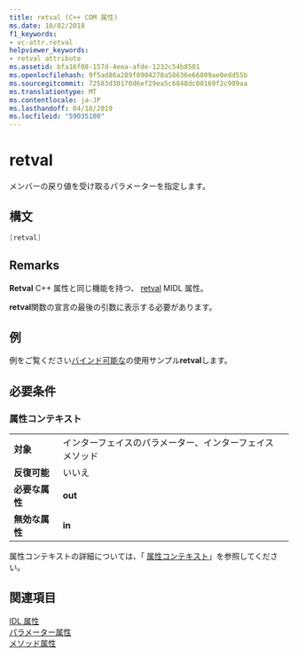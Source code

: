 ```yaml
---
title: retval (C++ COM 属性)
ms.date: 10/02/2018
f1_keywords:
- vc-attr.retval
helpviewer_keywords:
- retval attribute
ms.assetid: bfa16f08-157d-4eea-afde-1232c54b8501
ms.openlocfilehash: 9f5ad86a289f8904278a58636e66809ae0edd55b
ms.sourcegitcommit: 72583d30170d6ef29ea5c6848dc00169f2c909aa
ms.translationtype: MT
ms.contentlocale: ja-JP
ms.lasthandoff: 04/18/2019
ms.locfileid: "59035100"
---
```

# <a name="retval"></a>retval

メンバーの戻り値を受け取るパラメーターを指定します。

## <a name="syntax"></a>構文

```cpp
[retval]
```

## <a name="remarks"></a>Remarks

**Retval** C++ 属性と同じ機能を持つ、 [retval](/windows/desktop/Midl/retval) MIDL 属性。

**retval**関数の宣言の最後の引数に表示する必要があります。

## <a name="example"></a>例

例をご覧ください[バインド可能な](bindable.md)の使用サンプル**retval**します。

## <a name="requirements"></a>必要条件

### <a name="attribute-context"></a>属性コンテキスト

|||
|-|-|
|**対象**|インターフェイスのパラメーター、インターフェイス メソッド|
|**反復可能**|いいえ|
|**必要な属性**|**out**|
|**無効な属性**|**in**|

属性コンテキストの詳細については、「 [属性コンテキスト](cpp-attributes-com-net.md#contexts)」を参照してください。

## <a name="see-also"></a>関連項目

[IDL 属性](idl-attributes.md)<br/>
[パラメーター属性](parameter-attributes.md)<br/>
[メソッド属性](method-attributes.md)